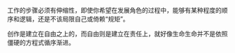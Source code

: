 工作的步骤必须有伸缩性，即使你希望在发展角色的过程中，能够有某种程度的顺序和逻辑，还是不该局限自己或倚赖“规矩”。

创作是建立在自由之上的，而自由则是建立在责任上，就好像生命生命并不是依照僵硬的方程式循序渐进。